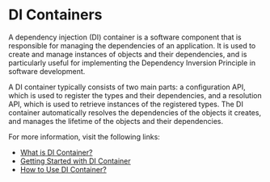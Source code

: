 # DI Containers

A dependency injection (DI) container is a software component that is responsible for managing the dependencies of an application. It is used to create and manage instances of objects and their dependencies, and is particularly useful for implementing the Dependency Inversion Principle in software development.

A DI container typically consists of two main parts: a configuration API, which is used to register the types and their dependencies, and a resolution API, which is used to retrieve instances of the registered types. The DI container automatically resolves the dependencies of the objects it creates, and manages the lifetime of the objects and their dependencies.

For more information, visit the following links:

- [What is DI Container?](https://www.dotnettricks.com/learn/dependencyinjection/what-is-ioc-container-or-di-container)
- [Getting Started with DI Container](https://stackoverflow.com/questions/50718586/what-is-a-di-container)
- [How to Use DI Container?](https://learn.userfrosting.com/services/the-di-container)